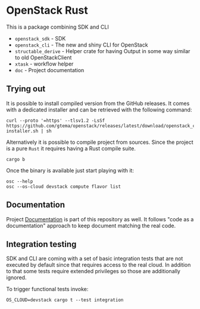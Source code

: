 # OpenStack Rust

This is a package combining SDK and CLI

- `openstack_sdk` - SDK
- `openstack_cli` - The new and shiny CLI for OpenStack
- `structable_derive` - Helper crate for having Output in some way similar to
  old OpenStackClient
- `xtask` - workflow helper
- `doc` - Project documentation

## Trying out

It is possible to install compiled version from the GitHub releases. It comes
with a dedicated installer and can be retrieved with the following command:

```console
curl --proto '=https' --tlsv1.2 -LsSf https://github.com/gtema/openstack/releases/latest/download/openstack_cli-installer.sh | sh
```

Alternatively it is possible to compile project from sources. Since the project
is a pure `Rust` it requires having a Rust compile suite.

```console
cargo b
```

Once the binary is available just start playing with it:

```console
osc --help
osc --os-cloud devstack compute flavor list
```

## Documentation

Project [Documentation](https://gtema.github.io/openstack) is part of this
repository as well. It follows "code as a documentation" approach to keep
document matching the real code.

## Integration testing

SDK and CLI are coming with a set of basic integration tests that are not
executed by default since that requires access to the real cloud. In addition to that some tests require extended privileges so those are additionally ignored.

To trigger functional tests invoke:

```console
OS_CLOUD=devstack cargo t --test integration
```
